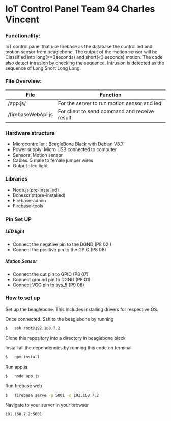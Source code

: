 # IoT Control Panel Team 94 Charles Vincent
### Functionality:
IoT control panel that use firebase as the database the control led and motion sensor from beaglebone. The output of the motion sensor will be Classified  into long(>=3seconds) and short(<3 seconds) motion. The code also detect intrusion by checking the sequence. Intrusion is detected as the sequence of Long Short Long Long.  
### File Overview: 
| File | Function |
| ------ | ------ |
| /app.js/ | For the server to run motion sensor and led|
| /firebaseWebApi.js |For client to send command and receive result. |


### Hardware structure

- Microcontroller : BeagleBone Black with Debian V8.7
- Power supply: Micro USB connected to computer
- Sensors: Motion sensor
- Cables: 5 male to female jumper wires
- Output : led light

### Libraries
- Node.js(pre-installed)
- Bonescript(pre-installed)
- Firebase-admin
- Firebase-tools

### Pin Set UP
##### LED light
- Connect the negative pin to the DGND (P8 02 )
- Connect the positive pin to the GPIO (P8 08)
##### Motion Sensor
- Connect the out pin to GPIO (P8 07) 
- Connect ground pin to  DGND (P8 01)
- Connect  VCC pin to sys_5 (P9 08)


### How to set up

Set up the beaglebone. This includes installing drivers for respective OS.

Once connected. Ssh to the beaglebone by running
```sh
$	ssh root@192.168.7.2
```
Clone this repository into a directory in beaglebone black

Install all the dependencies by running this code on terminal
```sh
$	npm install
```
Run app.js. 
```sh
$   node app.js
```

Run firebase web 
```sh
$   firebase serve -p 5001 -o 192.168.7.2
```

Navigate to your server in your browser
```sh
191.168.7.2:5001
```
